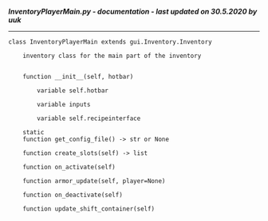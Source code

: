 ***InventoryPlayerMain.py - documentation - last updated on 30.5.2020 by uuk***
___

    class InventoryPlayerMain extends gui.Inventory.Inventory
        
        inventory class for the main part of the inventory


        function __init__(self, hotbar)

            variable self.hotbar

            variable inputs

            variable self.recipeinterface

        static
        function get_config_file() -> str or None

        function create_slots(self) -> list

        function on_activate(self)

        function armor_update(self, player=None)

        function on_deactivate(self)

        function update_shift_container(self)
